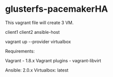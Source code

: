 # glusterfs-pacemakerHA

This vagrant file will create 3 VM. 

client1
client2 
ansible-host

vagrant up --provider virtualbox

Requirements:

Vagrant - 1.8.x
Vagrant plugins - vagrant-libvirt

Ansible: 2.0.x
Virtualbox: latest
